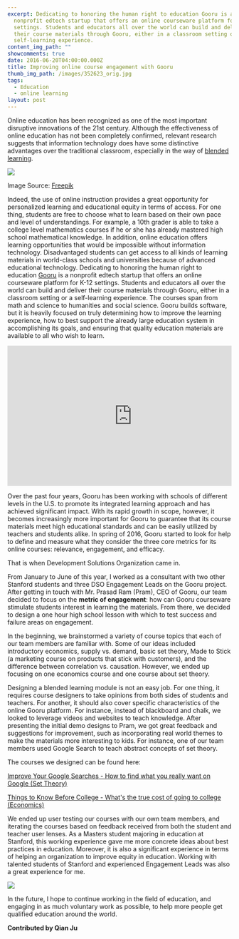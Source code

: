 ```yaml
---
excerpt: Dedicating to honoring the human right to education Gooru is a
  nonprofit edtech startup that offers an online courseware platform for K-12
  settings. Students and educators all over the world can build and deliver
  their course materials through Gooru, either in a classroom setting or a
  self-learning experience.
content_img_path: ""
showcomments: true
date: 2016-06-20T04:00:00.000Z
title: Improving online course engagement with Gooru
thumb_img_path: /images/352623_orig.jpg
tags:
  - Education
  - online learning
layout: post
---
```

Online education has been recognized as one of the most important disruptive innovations of the 21st century. Although the effectiveness of online education has not been completely confirmed, relevant research suggests that information technology does have some distinctive advantages over the traditional classroom, especially in the way of [blended learning](https://en.wikipedia.org/wiki/Blended_learning).

![](/images/352623_orig.jpg)

Image Source: [Freepik](http://www.freepik.com/free-vector/online-education_780890.htm)

Indeed, the use of online instruction provides a great opportunity for personalized learning and educational equity in terms of access. For one thing, students are free to choose what to learn based on their own pace and level of understandings. For example, a 10th grader is able to take a college level mathematics courses if he or she has already mastered high school mathematical knowledge. In addition, online education offers learning opportunities that would be impossible without information technology. Disadvantaged students can get access to all kinds of learning materials in world-class schools and universities because of advanced educational technology. Dedicating to honoring the human right to education [Gooru](https://www.gooru.org/) is a nonprofit edtech startup that offers an online courseware platform for K-12 settings. Students and educators all over the world can build and deliver their course materials through Gooru, either in a classroom setting or a self-learning experience. The courses span from math and science to humanities and social science. Gooru builds software, but it is heavily focused on truly determining how to improve the learning experience, how to best support the already large education system in accomplishing its goals, and ensuring that quality education materials are available to all who wish to learn.

  <div id="embedyoutube" align="center" style="width: 100%; overflow-y: hidden;" class="wcustomhtml">
 <iframe width="560" height="315" src="https://www.youtube.com/embed/KZnzwjNPn60" frameborder="0" allow="accelerometer; autoplay; encrypted-media; gyroscope; picture-in-picture" allowfullscreen></iframe></div>

Over the past four years, Gooru has been working with schools of different levels in the U.S. to promote its integrated learning approach and has achieved significant impact. With its rapid growth in scope, however, it becomes increasingly more important for Gooru to guarantee that its course materials meet high educational standards and can be easily utilized by teachers and students alike. In spring of 2016, Gooru started to look for help to define and measure what they consider the three core metrics for its online courses: relevance, engagement, and efficacy.

That is when Development Solutions Organization came in.

From January to June of this year, I worked as a consultant with two other Stanford students and three DSO Engagement Leads on the Gooru project. After getting in touch with Mr. Prasad Ram (Pram), CEO of Gooru, our team decided to focus on the **metric of engagement**: how can Gooru courseware stimulate students interest in learning the materials. From there, we decided to design a one hour high school lesson with which to test success and failure areas on engagement.

In the beginning, we brainstormed a variety of course topics that each of our team members are familiar with. Some of our ideas included introductory economics, supply vs. demand, basic set theory, Made to Stick (a marketing course on products that stick with customers), and the difference between correlation vs. causation. However, we ended up focusing on one economics course and one course about set theory.

Designing a blended learning module is not an easy job. For one thing, it requires course designers to take opinions from both sides of students and teachers. For another, it should also cover specific characteristics of the online Gooru platform. For instance, instead of blackboard and chalk, we looked to leverage videos and websites to teach knowledge. After presenting the initial demo designs to Pram, we got great feedback and suggestions for improvement, such as incorporating real world themes to make the materials more interesting to kids. For instance, one of our team members used Google Search to teach abstract concepts of set theory.

The courses we designed can be found here:

[Improve Your Google Searches - How to find what you really want on Google (Set Theory)](http://bit.ly/set-theory-gooru)

[Things to Know Before College - What's the true cost of going to college (Economics)](http://bit.ly/econ-gooru)

We ended up user testing our courses with our own team members, and iterating the courses based on feedback received from both the student and teacher user lenses. As a Masters student majoring in education at Stanford, this working experience gave me more concrete ideas about best practices in education. Moreover, it is also a significant experience in terms of helping an organization to improve equity in education. Working with talented students of Stanford and experienced Engagement Leads was also a great experience for me.

![](/images/9105851_orig.jpg)

In the future, I hope to continue working in the field of education, and engaging in as much voluntary work as possible, to help more people get qualified education around the world.

**Contributed by Qian Ju**